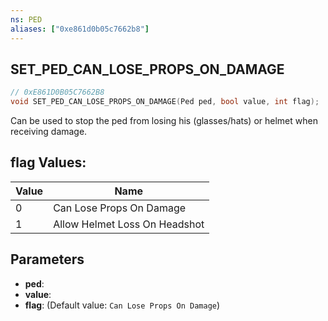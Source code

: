 ```yaml
---
ns: PED
aliases: ["0xe861d0b05c7662b8"]
---
```

## SET_PED_CAN_LOSE_PROPS_ON_DAMAGE

```c
// 0xE861D0B05C7662B8
void SET_PED_CAN_LOSE_PROPS_ON_DAMAGE(Ped ped, bool value, int flag);
```

Can be used to stop the ped from losing his (glasses/hats) or helmet when receiving damage.

## flag Values:
| Value | Name |
| --- | --- |
| 0 | Can Lose Props On Damage |
| 1 | Allow Helmet Loss On Headshot |


## Parameters
* **ped**: 
* **value**: 
* **flag**: (Default value: `Can Lose Props On Damage`)
